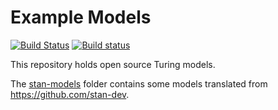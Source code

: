 # Example Models

[![Build Status](https://travis-ci.org/TuringLang/TuringExamples.svg?branch=master)](https://travis-ci.org/TuringLang/TuringExamples)
[![Build status](https://ci.appveyor.com/api/projects/status/rnirln8xpbbqrgh4/branch/master?svg=true)](https://ci.appveyor.com/project/TuringLang/turing-examples/branch/master)


This repository holds open source Turing models.

The [stan-models](stan-models/) folder contains some models translated from https://github.com/stan-dev.
